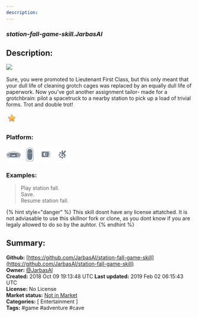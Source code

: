 ```yaml
---
description: 
---
```


### _station-fall-game-skill.JarbasAl_  
## Description:  
![](http://infocom.elsewhere.org/gallery/stationfall/stationfall1.jpg)

Sure, you were promoted to Lieutenant First Class, but this only meant that your dull life of cleaning grotch cages was replaced by an equally dull life of paperwork. Now you've got another assignment tailor- made for a grotchbrain: pilot a spacetruck to a nearby station to pick up a load of trivial forms. Trot and double trot!  
  
![](../.gitbook/assets/star.png)  
  
### Platform:  
 ![Mark I](../.gitbook/assets/mark-1-icon.png)  ![Mark II](../.gitbook/assets/mark-2-icon.png)  ![Picroft](../.gitbook/assets/picroft-icon.png)  ![plasmoid](../.gitbook/assets/kde.png)   
### Examples:  
> Play station fall.  
> Save.  
> Resume station fall.  
  
{% hint style="danger" %}
This skill dosnt have any license attatched. It is not adviasable to use this skillnor fork or clone, as you dont know if you are legaly allowed to do so by the auhtor.
{% endhint %}
  
## Summary:  
**Github:** [https://github.com/JarbasAl/station-fall-game-skill](https://github.com/JarbasAl/station-fall-game-skill)  
**Owner:** [@JarbasAl](https://github.com/JarbasAl)  
**Created:** 2018 Oct 09 19:13:48 UTC  **Last updated:** 2019 Feb 02 06:15:43 UTC  
**License:** No License  
**Market status:** [Not in Market](https://market.mycroft.ai/skill/)  
**Categories:** [ Entertainment ]   
**Tags:** \#game \#adventure \#cave   

